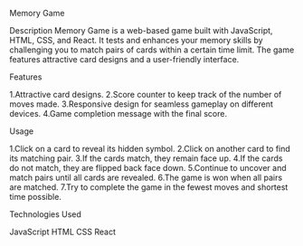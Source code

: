 
Memory Game


Description
Memory Game is a web-based game built with JavaScript, HTML, CSS, and React. It tests and enhances your memory skills by challenging you to match pairs of cards within a certain time limit. The game features attractive card designs and a user-friendly interface.

Features 

1.Attractive card designs.
2.Score counter to keep track of the number of moves made.
3.Responsive design for seamless gameplay on different devices.
4.Game completion message with the final score.

Usage

1.Click on a card to reveal its hidden symbol.
2.Click on another card to find its matching pair.
3.If the cards match, they remain face up.
4.If the cards do not match, they are flipped back face down.
5.Continue to uncover and match pairs until all cards are revealed.
6.The game is won when all pairs are matched.
7.Try to complete the game in the fewest moves and shortest time possible.

Technologies Used

JavaScript
HTML
CSS
React
